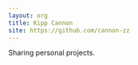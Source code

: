 ```yaml
---
layout: org
title: Kipp Cannon
site: https://github.com/cannon-zz
---
```

Sharing personal projects.
